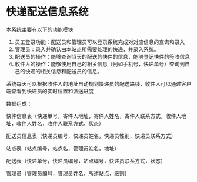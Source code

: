 # 快递配送信息系统

本系统主要有以下的功能模块

1. 员工登录功能：配送员和管理员可以登录系统完成对对应信息的查询和录入
2. 管理员：录入并确认由本站点所需要处理的快递，并录入系统。
3. 配送员的操作：能够查询当天的配送的快件的信息，能够登记快件的签收信息
4. 收件人的操作：能够使用自己的相关信息（例如手机号，快递单号）查询到自己的快递的相关信息和配送员的信息。

系统每天可以根据收件人的地址自动规划快递员的配送路线，收件人可以通过客户端查看到快递员的实时位置和派送进度



数据组成：

快件信息表（快递单号，寄件人地址，寄件人姓名，寄件人联系方式，收件人地址，收件人姓名，收件人联系方式，状态）

配送员信息表（快递员编号，快递员姓名，快递员性别，快递员联系方式）

站点表（站点编号，站点名，管理员姓名，地址）

配送表（快递单号，快递员编号，站点编号，快递员联系方式，状态）

管理员（管理员编号，管理员姓名，所述站点，级别）